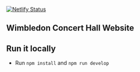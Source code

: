 [![Netlify Status](https://api.netlify.com/api/v1/badges/206f3494-1d75-4366-9e5f-1f80fa6c2b6f/deploy-status)](https://app.netlify.com/sites/wimbledonconcerthall/deploys)

## Wimbledon Concert Hall Website

## Run it locally

- Run `npm install` and `npm run develop`
